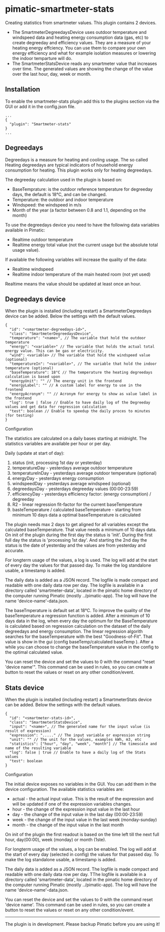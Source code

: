 pimatic-smartmeter-stats
===================

Creating statistics from smartmeter values. This plugin contains 2 devices.
- The SmartmeterDegreedaysDevice uses outdoor temperature and windspeed data and heating energy consumption data (gas, etc) to create degreeday and efficiency values. They are a measure of your heating energy effciency. You can use them to compare your own energy efficiency and what for example isolation measures or lowering the indoor temparture will do.
- The SmartmeterStatsDevice reads any smartmeter value that increases over time. The generated values are showing the change of the value over the last hour, day, week or month.

Installation
------------
To enable the smartmeter-stats plugin add this to the plugins section via the GUI or add it in the config.json file.

```
...
{
  "plugin": "Smartmeter-stats"
}
...
```

Degreedays
------------
Degreedays is a measure for heating and cooling usage. The so called Heating degreedays are typical indicators of household energy consumption for heating. This plugin works only for heating degreedays.

The degreeday calculation used in the plugin is based on:
- BaseTemprature: is the outdoor reference temperature for degreeday days, the default is 18°C, and can be changed.
- Temperature: the outdoor and indoor temperature
- Windspeed: the windspeed in m/s
- Month of the year (a factor between 0.8 and 1.1, depending on the month)

To use the degreedays device you need to have the following data variables available in Pimatic:
- Realtime outdoor temperature
- Realtime energy total value (not the current usage but the absolute total usage value).

If available the following variables will increase the quality of the data:
- Realtime windspeed
- Realtime indoor temperature of the main heated room (not yet used)

Realtime means the value should be updated at least once an hour.


Degreedays device
-----------------
When the plugin is installed (including restart) a SmartmeterDegreedays device can be added. Below the settings with the default values.

```
{
  "id": "<smartmeter-degreedays-id>",
  "class": "SmartmeterDegreedaysDevice",
  "temperature": "<name>", // The variable that hold the outdoor temperature
  "energy": "<variable>" // The variable that holds the actual total energy value. This can be gas or electricity.
  "wind": <variable> // The variable that hold the windspeed value (optional)
  "temperatureIn": "<variable>", // The variable that hold the indoor temperature (optional)
  "baseTemperature": 18°C // The temperature the heating degreedays calculation is based upon
  "energyUnit": "" // The energy unit in the frontend
  "energyLabel": "" // A custom label for energy to use in the frontend
  "energyAcronym": "" // Acronym for energy to show as value label in the frontend
  "log": true | false // Enable to have daily log of the Degreeday values and get data for regression calculation
  "test": boolean // Enable to speedup the daily proces to minutes (for testing)
}
```

Configuration

The statistics are calculated on a daily bases starting at midnight. The statistics variables are available per hour or per day.

Daily (update at start of day):
1. status (init, processing 1st day or yesterday)
2. temperatureDay - yesterdays average outdoor temperature
3. temperatureInDay - yesterdays average outdoor temperature (optional)
4. energyDay - yesterdays energy consumption
5. windspeedDay - yesterdays average windspeed (optional)
6. degreedaysDay - yesterdays degreeday values (00:00-23:59)
7. efficiencyDay - yesterdays efficiency factor: (energy consumption) / degreeday
8. R2 - linear regression fit-factor for the current baseTemperature
9. basteTemperature / calculated baseTemperature - starting from minimum 10 days data a optimal baseTemperature is calculated

The plugin needs max 2 days to get aligned for all variables except the calculated baseTemperature. That value needs a minimum of 10 days data. On init of the plugin during the first day the status is 'init'. During the first full day the status is 'processing 1st day'. And starting the 2nd day the status is the date of yesterday and the values are from yesterday and accurate.

For longterm usage of the values, a log is used. The log will add at the start of every day the values for that passed day. To make the log standalone usable, a timestamp is added.

The daily data is added as a JSON record. The logfile is made compact and readable with one daily data row per day. The logfile is available in a directory called 'smartmeter-data', located in the pimatic home directory of the computer running Pimatic (mostly ../pimatic-app). The log will have the name 'device-name'-data.json.

The baseTmperature is default set at 18°C. To improve the quality of the baseTemperature a regression function is added. After a minimum of 10 days data in the log, when every day the optimum for the BaseTemperature is calculated based on regression calculation on the dataset of the daily degreedays and energy consumption. The linear regression algorith searches for the baseTemperature with the best "Goodness-of-Fit". That value is show in the gui (config baseTemp/calculated baseTemp ). After a while you can choose to change the baseTemperature value in the config to the optimal calculated value.

You can reset the device and set the values to 0 with the command "reset 'device name'". This command can be used in rules, so you can create a button to reset the values or reset on any other condition/event.

Stats device
------------
When the plugin is installed (including restart) a SmartmeterStats device can be added. Below the settings with the default values.

```
{
  "id": "<smartmeter-stats-id>",
  "class": "SmartmeterStatsDevice",
  "input": "<name>", // The generated name for the input value (is result of expression)
  "expression": "....." // The input variable or expression string
  "unit": "" // The unit for the values, examples kWh, m3, etc
  "statistics": ["hour", "day", "week", "month"] // The timescale and name of the resulting variable
  "log": false | true // Enable to have a daily log of the Stats values
  "test": boolean
}
```

Configuration

The initial device exposes no variables in the GUI. You can add them in the device configuration.
The available statistics variables are:
- actual - the actual input value. This is the result of the expression and will be updated if one of the expression variables changes.
- hour - the change of the expression input value in the last hour
- day - the change of the input value in the last day (00:00-23:59)
- week - the change of the input value in the last week (monday-sunday)
- month - the change of the input value in the last month

On init of the plugin the first readout is based on the time left till the next full hour, day(00:00), week (monday) or month (1ste).

For longterm usage of the values, a log can be enabled. The log will add at the start of every day (selected in config) the values for that passed day. To make the log standalone usable, a timestamp is added.

The daily data is added as a JSON record. The logfile is made compact and readable with one daily data row per day. TThe logfile is available in a directory called 'smartmeter-data', located in the pimatic home directory of the computer running Pimatic (mostly ../pimatic-app). The log will have the name 'device-name'-data.json.

You can reset the device and set the values to 0 with the command reset 'device name'. This command can be used in rules, so you can create a button to reset the values or reset on any other condition/event.

---------

The plugin is in development. Please backup Pimatic before you are using it!
